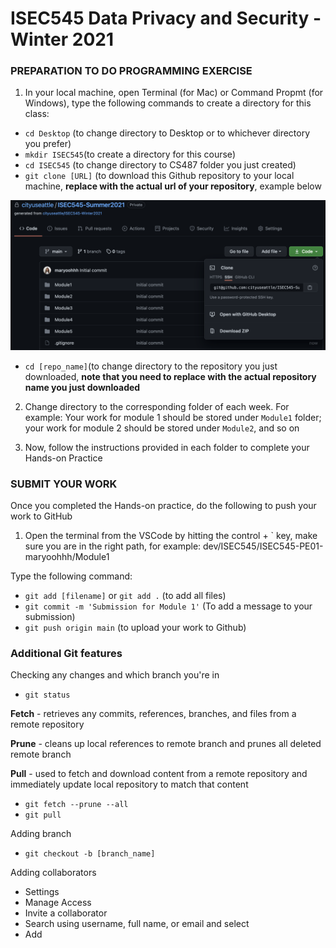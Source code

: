 # ISEC545 Data Privacy and Security - Winter 2021

### PREPARATION TO DO PROGRAMMING EXERCISE

1. In your local machine, open Terminal (for Mac) or Command Propmt (for Windows), type the following commands to create a directory for this class:
* `cd Desktop` (to change directory to Desktop or to whichever directory you prefer)
* `mkdir ISEC545`(to create a directory for this course)
* `cd ISEC545` (to change directory to CS487 folder you just created)
* `git clone [URL]` (to download this Github repository to your local machine, **replace <URL> with the actual url of your repository**, example below

![Github URL](github-url.png)

* `cd [repo_name]`(to change directory to the repository you just downloaded, **note that you need to replace with the actual repository name you just downloaded**

2. Change directory to the corresponding folder of each week. For example: Your work for module 1 should be stored under `Module1` folder; your work for module 2 should be stored under `Module2`, and so on

3. Now, follow the instructions provided in each folder to complete your Hands-on Practice

### SUBMIT YOUR WORK

Once you completed the Hands-on practice, do the following to push your work to GitHub

1. Open the terminal from the VSCode by hitting the control + ` key, make sure you are in the right path, for example:
dev/ISEC545/ISEC545-PE01-maryoohhh/Module1

Type the following command:
* `git add [filename]` or `git add .` (to add all files)
* `git commit -m 'Submission for Module 1'` (To add a message to your submission)
* `git push origin main` (to upload your work to Github)

### Additional Git features

Checking any changes and which branch you're in
* `git status` 

**Fetch** - retrieves any commits, references, branches, and files from a remote repository

**Prune** - cleans up local references to remote branch and prunes all deleted remote branch

**Pull** - used to fetch and download content from a remote repository and immediately update local repository to match that content

* `git fetch --prune --all`    
* `git pull`

Adding branch
* `git checkout -b [branch_name]`

Adding collaborators
* Settings
* Manage Access
* Invite a collaborator
* Search using username, full name, or email and select
* Add
